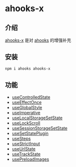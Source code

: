 # ahooks-x

## 介绍

[ahooks-x](https://www.jsdocs.io/package/ahooks-x) 是对 [ahooks](https://ahooks.js.org/zh-CN) 的增强补充

## 安装

```bash
npm i ahooks ahooks-x
```

## 功能

- [useControlledState](./src/use-controlled-state/README.md)
- [useEffectOnce](./src/use-effect-once/README.md)
- [useGlobalStyle](./src/use-global-style/README.md)
- [useImperative](./src/use-imperative/README.md)
- [useLocalStorageSetState](./src/use-local-storage-set-state/README.md)
- [useLockScroll](./src/use-lock-scroll/README.md)
- [useSessionStorageSetState](./src/use-session-storage-set-state/README.md)
- [useSetStatePlugin](./src/use-set-state-plugin/README.md)
- [useSteps](./src/use-steps/README.md)
- [useStrictInput](./src/use-strict-input/README.md)
- [useUrlState](./src/use-url-state/README.md)
- [useTrackState](./src/use-trace-state/README.md)
- [usePreloadImages](./src/use-preload-images/README.md)
